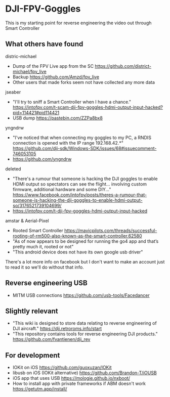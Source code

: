 # DJI-FPV-Goggles

This is my starting point for reverse engineering the video out through Smart Controller

## What others have found

distric-michael
- Dump of the FPV Live app from the SC https://github.com/district-michael/fpv_live
- Backup https://github.com/Amzd/fpv_live
- Other users that made forks seem not have collected any more data

jseaber
- "I'll try to sniff a Smart Controller when I have a chance." https://intofpv.com/t-scam-dji-fpv-goggles-hdmi-output-input-hacked?pid=114421#pid114421
- USB dump https://pastebin.com/ZZPa8bx8

yngndrw
- "I've noticed that when connecting my goggles to my PC, a RNDIS connection is opened with the IP range 192.168.42.*" https://github.com/dji-sdk/Windows-SDK/issues/68#issuecomment-746053105 
- https://github.com/yngndrw

deleted
- "There's a rumour that someone is hacking the DJI goggles to enable HDMI output so spectators can see the flight... involving custom firmware, additional hardware and some DIY..." https://www.facebook.com/intofpv/posts/theres-a-rumour-that-someone-is-hacking-the-dji-goggles-to-enable-hdmi-output-so/3176521739104699/
- https://intofpv.com/t-dji-fpv-goggles-hdmi-output-input-hacked

amstar & Aerial-Pixel
- Rooted Smart Controller https://mavicpilots.com/threads/successful-rooting-of-rm500-also-known-as-the-smart-controller.62580
- "As of now appears to be designed for running the go4 app and that’s pretty much it, rooted or not"
- "This android device does not have its own google usb driver"

There's a lot more info on facebook but I don't want to make an account just to read it so we'll do without that info.

## Reverse engineering USB

- MITM USB connections https://github.com/usb-tools/Facedancer

## Slightly relevant

- "This wiki is designed to store data relating to reverse engineering of DJI aircraft." https://dji.retroroms.info/start
- "This repository contains tools for reverse engineering DJI products." https://github.com/fvantienen/dji_rev

## For development

- IOKit on iOS https://github.com/guoxuzan/IOKit
- libusb on iOS (IOKit alternative) https://github.com/Brandon-T/iOUSB
- iOS app that uses USB https://mologie.github.io/nxboot/
- How to install app with private frameworks if ABM doesn't work https://getutm.app/install/
